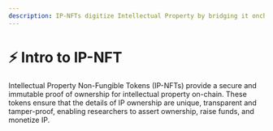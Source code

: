 ```yaml
---
description: IP-NFTs digitize Intellectual Property by bridging it onchain.
---
```


# ⚡ Intro to IP-NFT

Intellectual Property Non-Fungible Tokens (IP-NFTs) provide a secure and immutable proof of ownership for intellectual property on-chain. These tokens ensure that the details of IP ownership are unique, transparent and tamper-proof, enabling researchers to assert ownership, raise funds, and monetize IP.

